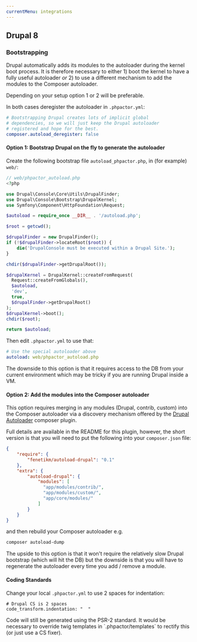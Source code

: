 ```yaml
---
currentMenu: integrations
---
```

Drupal 8
--------

### Bootstrapping

Drupal automatically adds its modules to the autoloader during the kernel
boot process. It is therefore necessary to either 1) boot the kernel to have a fully
useful autoloader *or* 2) to use a different mechanism to add the modules to the Composer autoloader.

Depending on your setup option 1 or 2 will be preferable.

In both cases deregister the autoloader in `.phpactor.yml`:

```yaml
# Bootstrapping Drupal creates lots of implicit global
# dependencies, so we will just keep the Drupal autoloader
# registered and hope for the best.
composer.autoload_deregister: false
```

#### Option 1: Bootstrap Drupal on the fly to generate the autoloader

Create the following bootstrap file `autoload_phpactor.php`, in (for example)
`web/`:

```php
// web/phpactor_autoload.php
<?php

use Drupal\Console\Core\Utils\DrupalFinder;
use Drupal\Console\Bootstrap\DrupalKernel;
use Symfony\Component\HttpFoundation\Request;

$autoload = require_once __DIR__ . '/autoload.php';

$root = getcwd();

$drupalFinder = new DrupalFinder();
if (!$drupalFinder->locateRoot($root)) {
    die('DrupalConsole must be executed within a Drupal Site.');
}

chdir($drupalFinder->getDrupalRoot());

$drupalKernel = DrupalKernel::createFromRequest(
  Request::createFromGlobals(),
  $autoload,
  'dev',
  true,
  $drupalFinder->getDrupalRoot()
);
$drupalKernel->boot();
chdir($root);

return $autoload;
```

Then edit `.phpactor.yml` to use that:

```yaml
# Use the special autoloader above
autoload: web/phpactor_autoload.php
```

The downside to this option is that it requires access to the DB from your current environment which may be tricky if you are running Drupal inside a VM.

#### Option 2: Add the modules into the Composer autoloader

This option requires merging in any modules (Drupal, contrib, custom) into the Composer autoloader via a discovery mechanism offered by the [Drupal Autoloader](https://github.com/fenetikm/autoload-drupal) composer plugin.

Full details are available in the README for this plugin, however, the short version is that you will need to put the following into your `composer.json` file:

```json
{
    "require": {
        "fenetikm/autoload-drupal": "0.1"
    },
    "extra": {
        "autoload-drupal": {
            "modules": [
              "app/modules/contrib/",
              "app/modules/custom/",
              "app/core/modules/"
            ]
        }
    }
}
```

and then rebuild your Composer autoloader e.g.

```sh
composer autoload-dump
```

The upside to this option is that it won't require the relatively slow Drupal bootstrap (which will hit the DB) but the downside is that you will have to regenerate the autoloader every time you add / remove a module.

#### Coding Standards

Change your local `.phpactor.yml` to use 2 spaces for indentation:

```
# Drupal CS is 2 spaces
code_transform.indentation: "  "
```

<div class="alert alert-info">
Code will still be generated using the PSR-2 standard. It would be necessary
to override twig templates in `.phpactor/templates` to rectify this (or just
use a CS fixer).
</div>

